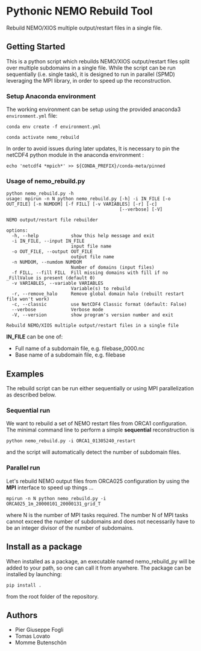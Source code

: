 Pythonic NEMO Rebuild Tool
==========================

Rebuild NEMO/XIOS multiple output/restart files in a single file.

Getting Started
---------------

This is a python script which rebuilds NEMO/XIOS output/restart files
split over multiple subdomains in a single file.
While the script can be run sequentially (i.e. single task), it is designed
to run in parallel (SPMD) leveraging the MPI library, in order to speed up
the reconstruction.

### Setup Anaconda environment

The working environment can be setup using the provided anaconda3 `environment.yml` file:
```
conda env create -f environment.yml

conda activate nemo_rebuild
```

In order to avoid issues during later updates, It is necessary to pin the netCDF4 python module in the anaconda environment :

```
echo 'netcdf4 *mpich*' >> ${CONDA_PREFIX}/conda-meta/pinned
```

### Usage of nemo\_rebuild.py

```
python nemo_rebuild.py -h
usage: mpirun -n N python nemo_rebuild.py [-h] -i IN_FILE [-o OUT_FILE] [-n NUMDOM] [-f FILL] [-v VARIABLES] [-r] [-c]
                                          [--verbose] [-V]

NEMO output/restart file rebuilder

options:
  -h, --help            show this help message and exit
  -i IN_FILE, --input IN_FILE
                        input file name
  -o OUT_FILE, --output OUT_FILE
                        output file name
  -n NUMDOM, --numdom NUMDOM
                        Number of domains (input files)
  -f FILL, --fill FILL  Fill missing domains with fill if no _FillValue is present (default 0)
  -v VARIABLES, --variable VARIABLES
                        Variable(s) to rebuild
  -r, --remove_halo     Remove global domain halo (rebuilt restart file won't work)
  -c, --classic         use NetCDF4 Classic format (default: False)
  --verbose             Verbose mode
  -V, --version         show program's version number and exit

Rebuild NEMO/XIOS multiple output/restart files in a single file
```

**IN\_FILE** can be one of:
 * Full name of a subdomain file, e.g. filebase\_0000.nc
 * Base name of a subdomain file, e.g. filebase

Examples
--------

The rebuild script can be run either sequentially or using MPI parallelization as described below.

### Sequential run

We want to rebuild a set of NEMO restart files from ORCA1 configuration. The minimal command line to perform a simple **sequential** reconstruction is
```
python nemo_rebuild.py -i ORCA1_01305240_restart
```
and the script will automatically detect the number of subdomain files.

### Parallel run

Let's rebuild NEMO output files from ORCA025 configuration by using the **MPI** interface to speed up things ... 
```
mpirun -n N python nemo_rebuild.py -i ORCA025_1m_20000101_20000131_grid_T
```
where N is the number of MPI tasks required.
The number N of MPI tasks cannot exceed the number of subdomains and does not necessarily have to be an integer divisor of the number of subdomains.

Install as a package
--------------------

When installed as a package, an executable named nemo\_rebuild\_py will be added to your path, so one can call it from anywhere. The package can be installed by launching:
```
pip install .
```
from the root folder of the repository.

Authors
-------

* Pier Giuseppe Fogli 
* Tomas Lovato
* Momme Butensch&#246;n

